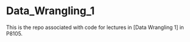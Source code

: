 # Data_Wrangling_1

This is the repo associated with code for lectures in [Data Wrangling 1] in P8105.
